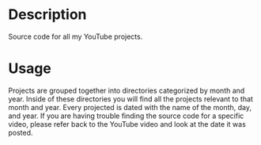 # Description
Source code for all my YouTube projects.
# Usage
Projects are grouped together into directories categorized by month and year. Inside of these directories you will find all the projects relevant to that month and year. Every projected is dated with the name of the month, day, and year. If you are having trouble finding the source code for a specific video, please refer back to the YouTube video and look at the date it was posted. 

